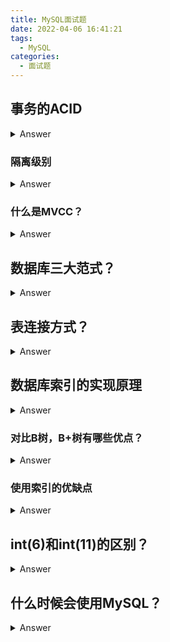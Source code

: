 ```yaml
---
title: MySQL面试题
date: 2022-04-06 16:41:21
tags:
  - MySQL
categories:
  - 面试题
---
```


## 事务的ACID

<details>
    <summary>Answer</summary>
    <ul>
        <li>原子性(atomicity)</li>
            <p>
               一个事务必须被视为一个不可分割的最小工作单元，整个事务中的所有操作要么全部提交成功，要么全部失败回滚。对于一个事务来说，不可能只执行其中的一部分操作。 
            </p>
        <li>一致性(consistency)</li>
            <p>
              事务要保证数据库总是从一个一致性的状态转换到另一个一致性的状态。事务成功则整体修改，事务失败则全部回滚。 
            </p>
        <li>隔离性(isolation)</li>
            <p>
               通常来说，一个事务所做的修改在最终提交以前，对其他事务是不可见的。 
            </p>
        <li>持久性(durability)</li>
            <p>
                一旦事务提交，则其所做的修改就会永久保存到数据库中。此时即使系统崩溃，修改的数据也不会丢失。
            </p>
    </ul>
</details>

### 隔离级别

<details>
    <summary>Answer</summary>
    <ul>
        <li>READ UNCOMMITED(未提交读)</li>
        <p>
            在这一级别，事务中的修改，即使没有提交，对其他事务也是可见的。
            这一级别会出现脏读的现象，即读取其他事务未提交的数据。
        </p>
        <li>READ COMMITED(提交读)</li>
        <p>
            在这一级别，一个事务开始时，只能“看见”已经提交的事务所做的修改。
            这一级别避免了脏读，但仍会出现不可重复读的现象，即在一个事务读取同一条记录可能会获取到不同的结果。
        </p>
        <li>REPEATABLE READ(可重复读)</li>
        <p>
            在这一级别，可以确保同一个事务在多次读取一个数据时得到相同的结果，同时也是MySQL的Innodb引擎事务的默认隔离级别。这一级别解决了不可重复读，但仍会出现幻读的现象。幻读，指的是当A事务在读取某个范围内的记录时，B事务又在该范围内插入了新的记录。A事务再次读取该范围内的记录时，就会得到不一致的结果。InnoDB通过引入MVCC机制，解决了幻读的问题。
        </p>
        <li>SERIALIZABLE(可串行化)</li>
        <p>
            这一级别强制事务串行执行，使事务不可能相互冲突，解决了幻读的问题。但可能导致大量的超时现象和锁竞争，实际很少使用。
        </p>
    </ul>
</details>

### 什么是MVCC？

<details>
    <summary>Answer</summary>
    <p>
        MVCC，也就是多版本并发控制；可以认为MVCC是行级锁的一个变种，它在很多情况下避免了加锁操作，因此开销更低。虽然在各种数据库的实现机制有所不同，但大都实现了非阻塞的读操作，写操作也只锁定必要的行。
    </p>
    <p>
        InnoDB的MVCC，是通过在每行记录后面保存两个隐藏列来实现的。这两个列，一个保存了行的创建版本号，一个保存行的删除版本号。在InnoDB中，每开始一个新事务，系统版本号都会自动递增。
    		<ul>
                <li>优点：这样设计使得数据操作很简单，性能很好，并且也能保证只会读取到符合标准的行。</li>
                <li>缺点：每行记录都需要额外的存储空间，需要做更多的行检查工作，以及一些额外的维护工作。</li>
    		</ul>
    </p>
</details>

## 数据库三大范式？

<details>
    <summary>Answer</summary>
    <ul>
        <li>第一范式：表中的每一列应该是不可再分的最小单元，即确保每列都保持原子性。</li>
        <p>
            在第一范式中的最小单元的定义应该根据实际需求确定。例如一些查询只需要用到“地址”字段，那么“地址”字段就是原子的；但如果需要用到“地址”中的“城市”部分，那么就需要将“地址”列拆分。
        </p>
        <li>第二范式：每个非主键列应该完全与主键有关，而不能只与主键部分相关。</li>
        <p>
            也就是说，在一个表中，只能保存一种数据，不可以将多种数据保存在同一个数据表中。比如，一个表中，学号和课程是联合主键，其它列有学生姓名和成绩。这个表就不符合第二范式，学生姓名只跟学号相关，应该将学号和学生姓名分成另一张表。
        </p>
        <li>第三范式：每列都和主键列直接相关，而不是间接相关。</li>
        <p>
            比如，一个表中，主键是学号，其它列有是姓名、院系、院长名。这之中，院长名跟院系是直接相关的，院系跟学号是直接相关的，也就是说院长名跟学号间接相关。这个表就不符合第三范式，应该将院系和院长名单独分出一张表，并将院系作为外键约束。
        </p>
    </ul>
</details>

## 表连接方式？

<details>
    <summary>Answer</summary>
    <ul>
        <li>内连接：仅将两个表中满足连接条件的行组合起来作为结果集。</li>
        <li>外连接，包括</li>
        <ul>
            <li>左连接：左边表的所有数据全部显示，右边表显示满足连接条件的部分，没有对应部分的填充NULL。</li>
            <li>右连接：跟左连接基本相同，只有方向不同。</li>
            <li>全外连接：查询出两表中的所有记录，但去除重复记录。</li>
        </ul>
        <li>交叉连接：返回两表记录的笛卡尔积。</li>
        <li>自连接：指发生在一张基表上的连接。</li>
    </ul>
</details>

## 数据库索引的实现原理

<details>
    <summary>Answer</summary>
    <p>
        InnoDB使用B+树作为索引的内部实现。B+树是一种多路平衡树，一棵m阶的B+树有以下特点：
    </p>
    <ul>
        <li>每个结点最多有m-1个键。</li>
        <li>根结点至少有一个键，非根结点至少有m/2个键。</li>
        <li>每个结点中的键升序排列，每个键的左子树中的所有键都小于它，右子树中的所有键都大于等于它。</li>
        <li>所有叶子结点位于同一层，即根节点到每个叶子结点的高度相同。</li>
        <li>只有叶子节点保存数据，同时所有叶子节点构成一个链表。</li>
    </ul>
</details>

### 对比B树，B+树有哪些优点？

<details>
    <summary>Answer</summary>
    <ul>
        <li>IO次数更少：由于B+树的中间结点只保存索引，数据都存放在叶子结点中，因此一次IO可以查询更多的索引，整棵树更加矮胖。</li>
        <li>范围查询效率更高：B+树的叶子结点构成一个链表，在进行范围查询的时候，只需要找到第一个记录就可以通过遍历链表获取到查询结果。</li>
        <li>查询效率更加稳定：B+树每次查询都必定要查询到叶子结点。</li>
    </ul>
</details>

### 使用索引的优缺点

<details>
    <summary>Answer</summary>
    <ul>
        <h4>优点</h4>
        <li>索引大大减少了需要扫描的数据量。</li>
        <li>索引可以避免排序和临时表。</li>
        <li>索引可以将随机I/O变为顺序I/O。</li>
        <h4>缺点</h4>
        <li>建立和维护索引需要耗费额外的空间和时间。</li>
    </ul>
</details>

## int(6)和int(11)的区别？

<details>
    <summary>Answer</summary>
    底层无区别，外部约束。
</details>

## 什么时候会使用MySQL？

<details>
    <summary>Answer</summary>
    需要用到事务的时候。关系型数据库强调ACID规则（原子性（Atomicity）、一致性（Consistency）、隔离性（Isolation）、持久性（Durability）），可以满足对事务性要求较高或者需要进行复杂数据查询的数据操作，而且可以充分满足数据库操作的高性能和操作稳定性的要求。并且关系型数据库十分强调数据的强一致性，对于事务的操作有很好的支持。关系型数据库可以控制事务原子性细粒度，并且一旦操作有误或者有需要，可以马上回滚事务。
</details>
